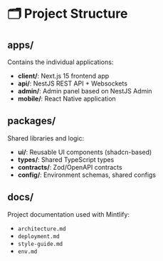 # 🗂 Project Structure

## apps/

Contains the individual applications:
- **client/**: Next.js 15 frontend app
- **api/**: NestJS REST API + Websockets
- **admin/**: Admin panel based on NestJS Admin
- **mobile/**: React Native application

## packages/

Shared libraries and logic:
- **ui/**: Reusable UI components (shadcn-based)
- **types/**: Shared TypeScript types
- **contracts/**: Zod/OpenAPI contracts
- **config/**: Environment schemas, shared configs

## docs/

Project documentation used with Mintlify:
- `architecture.md`
- `deployment.md`
- `style-guide.md`
- `env.md`
